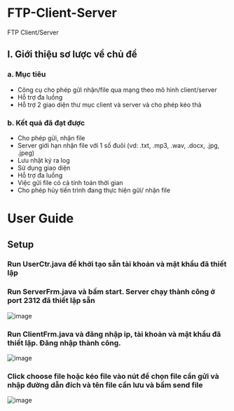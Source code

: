 # FTP-Client-Server
FTP Client/Server


## I.	Giới thiệu sơ lược về chủ đề
### a.	Mục tiêu
-	Công cụ cho phép gửi nhận/file qua mạng theo mô hình client/server
-	Hỗ trợ đa luồng
-	Hỗ trợ 2 giao diện thư mục client và server và cho phép kéo thả
### b.	Kết quả đã đạt được
-	Cho phép gửi, nhận file
-	Server giới hạn nhận file với 1 số đuôi (vd: .txt, .mp3, .wav, .docx, .jpg, .jpeg)
-	Lưu nhật ký ra log
-	Sử dụng giao diện
-	Hỗ trợ đa luồng
-	Việc gửi file có cả tính toán thời gian
-	Cho phép hủy tiến trình đang thực hiện gửi/ nhận file


 
# User Guide				
## Setup
### Run UserCtr.java để khởi tạo sẵn tài khoản và mặt khẩu đã thiết lập 
### Run ServerFrm.java và bấm start. Server chạy thành công ở port 2312 đã thiết lập sẵn
![image](https://user-images.githubusercontent.com/52437817/199625496-e78c2c53-a7a2-4da3-bf35-dc0683f35e0e.png)
### Run ClientFrm.java và đăng nhập ip, tài khoản và mật khẩu đã thiết lập. Đăng nhập thành công.
![image](https://user-images.githubusercontent.com/52437817/199625767-8fe57001-5f11-4217-8d35-9e9511cfcd90.png)
### Click choose file hoặc kéo file vào nút để chọn file cần gửi và nhập đường dẫn đích và tên file cần lưu và bấm send file
![image](https://user-images.githubusercontent.com/52437817/199628424-48954e4e-b52b-4ea6-a401-e9e9eda7f10f.png)
